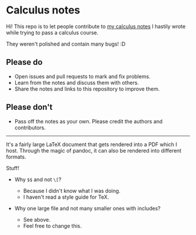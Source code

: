 # Calculus notes

Hi! This repo is to let people contribute to [my calculus 
notes](https://moo.joe.fo/cap/) I hastily wrote while trying to pass a 
calculus course.

They weren't polished and contain many bugs! :D

## Please do

*	Open issues and pull requests to mark and fix problems.
*	Learn from the notes and discuss them with others.
*	Share the notes and links to this repository to improve them.


## Please don't

*	Pass off the notes as your own. Please credit the authors and 
	contributors.


----------

It's a fairly large LaTeX document that gets rendered into a PDF which I 
host. Through the magic of pandoc, it can also be rendered into 
different formats.

Stuff!

*	Why `$$` and not `\[`?
	*	Because I didn't know what I was doing.
	*	I haven't read a style guide for TeX.

*	Why one large file and not many smaller ones with includes?
	*	See above.
	*	Feel free to change this.


